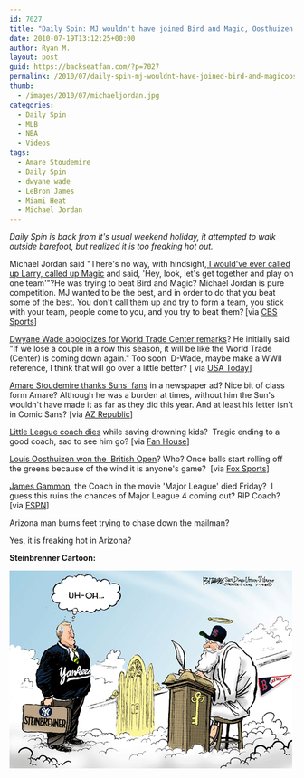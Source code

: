 ```yaml
---
id: 7027
title: "Daily Spin: MJ wouldn't have joined Bird and Magic, Oosthuizen won the British Open, Man Burns Feet on Pavement in AZ"
date: 2010-07-19T13:12:25+00:00
author: Ryan M.
layout: post
guid: https://backseatfan.com/?p=7027
permalink: /2010/07/daily-spin-mj-wouldnt-have-joined-bird-and-magicoosthuizen-won-the-british-open-man-burns-feet-on-pavement-in-az/
thumb:
  - /images/2010/07/michaeljordan.jpg
categories:
  - Daily Spin
  - MLB
  - NBA
  - Videos
tags:
  - Amare Stoudemire
  - Daily Spin
  - dwyane wade
  - LeBron James
  - Miami Heat
  - Michael Jordan
---
```


<div class="entry">
  <p>
    <em>Daily Spin is back from it's usual weekend holiday, it attempted to walk outside barefoot, but realized it is too freaking hot out.</em>
  </p>

  <p>
    Michael Jordan said "There's no way, with hindsight,<a href="https://www.cbssports.com/nba/story/13651163/jordan-shares-his-disappointment-of-heat-big-3?tag=coverlist%3Bcoverlist_photo"> I would've ever called up Larry, called up Magic</a> and said, 'Hey, look, let's get together and play on one team'"?He was trying to beat Bird and Magic? Michael Jordan is pure competition. MJ wanted to be the best, and in order to do that you beat some of the best. You don't call them up and try to form a team, you stick with your team, people come to you, and you try to beat them?<span style="font-family: Arial,Helvetica; font-size: x-small;"> </span>[via <a href="https://www.cbssports.com/nba/story/13651163/jordan-shares-his-disappointment-of-heat-big-3?tag=coverlist%3Bcoverlist_photo">CBS Sports</a>]
  </p>

  <p>
    <a href="https://www.usatoday.com/sports/basketball/nba/heat/2010-07-19-dwyane-wade-world-trade-center_N.htm">Dwyane Wade apologizes for World Trade Center remarks</a>? He initially said "If we lose a couple in a row this season, it will be like the World Trade (Center) is coming down again." Too soon  D-Wade, maybe make a WWII reference, I think that will go over a little better? [ via <a href="https://www.usatoday.com/sports/basketball/nba/heat/2010-07-19-dwyane-wade-world-trade-center_N.htm">USA Today</a>]
  </p>

  <p>
    <a href="https://www.azcentral.com/sports/suns/articles/2010/07/16/20100716amare-stoudemire-newspaper-ad.html">Amare Stoudemire thanks Suns' fans</a> in a newspaper ad? Nice bit of class form Amare? Although he was a burden at times, without him the Sun's wouldn't have made it as far as they did this year. And at least his letter isn't in Comic Sans? [via <a href="https://www.azcentral.com/sports/suns/articles/2010/07/16/20100716amare-stoudemire-newspaper-ad.html">AZ Republic</a>]
  </p>

  <p>
    <a href="https://www.fanhouse.com/2010/07/18/first-class-little-league-coach-meets-tragic-end/">Little League coach dies</a> while saving drowning kids?  Tragic ending to a good coach, sad to see him go? [via <a href="https://www.fanhouse.com/2010/07/18/first-class-little-league-coach-meets-tragic-end/">Fan House</a>]
  </p>

  <p>
    <a href="https://msn.foxsports.com/golf/story/Louis-Oosthuizen-wins-British-Open-in-rout-71810">Louis Oosthuizen won the  British Open</a>? Who? Once balls start rolling off the greens because of the wind it is anyone's game?  [via <a href="https://msn.foxsports.com/golf/story/Louis-Oosthuizen-wins-British-Open-in-rout-71810">Fox Sports</a>]
  </p>

  <p>
    <a href="https://espn.go.com/espn/page2/index?id=5392552">James Gammon</a>, the Coach in the movie 'Major League' died Friday?  I guess this ruins the chances of Major League 4 coming out? RIP Coach? [via <a href="https://espn.go.com/espn/page2/index?id=5392552">ESPN</a>]
  </p>

  <p>
    Arizona man burns feet trying to chase down the mailman?
  </p>

  <p>
  </p>

  <p>
    Yes, it is freaking hot in Arizona?
  </p>

  <p>
    <strong>Steinbrenner Cartoon:</strong>
  </p>

  <p>
    <a href="/images/2010/07/steibrennerheaven.gif"><img class="size-full wp-image-7040 alignnone" title="steibrennerheaven" src="/images/2010/07/steibrennerheaven.gif" alt="" width="500" height="350" /></a>
  </p>
</div>
